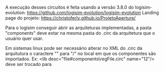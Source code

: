 A execução desses circuitos é feita usando a versão 3.8.0 do logisim-evolution: https://github.com/logisim-evolution/logisim-evolution
Landing page do projeto: https://christoferlv.github.io/ProjetoAperture/

Para o logisim conseguir abrir as arquiteturas implementadas, a pasta "components" deve estar na mesma pasta do .circ da arquitetura que o usuário quer usar.

Em sistemas linux pode ser necessário alterar no XML do .circ da arquitutura o caractere "\" para "/" no local em que os componentes são importados.
Ex: \<lib desc="file#components\regFile.circ" name="12"/> deve ser trocado para <lib desc="file#components/regFile.circ" name="12"/>
